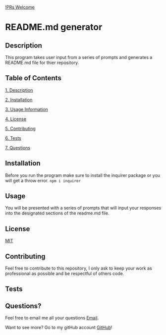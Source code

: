 
[!PRs Welcome](https://img.shields.io/badge/PRs-welcome-brightgreen.svg?style=flat-square)   
# README.md generator

## Description

This program takes user input from a series of prompts and generates a README.md file for thier repository.

## Table of Contents

[1. Description](#Description)

[2. Installation](#Installation)

[3. Usage Information](#Usage)

[4. License](#License)

[5. Contributing](#Contributing)

[6. Tests](#Tests)

[7. Questions](#Questions)

## Installation

Before you run the program make sure to install the inquirer package or you will get a throw error. ``` npm i inquirer ``` 

## Usage

You will be presented with a series of prompts that will input your responses into the designated sections of the readme.md file.

## License

[MIT](https://opensource.org/licenses/MIT)

## Contributing

Feel free to contribute to this repository, I only ask to keep your work as professional as possible and be respectful of others code.

## Tests

## Questions?

Feel free to email me all your questions [Email](anthonybilliejr2021@gmail.com).

Want to see more? Go to my gitHub account [GitHub](https://github.com/avbillie)!
            
